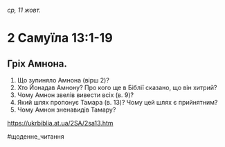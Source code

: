 
_ср, 11 жовт._

# 2 Самуїла 13:1-19

## Гріх Амнона.
1. Що зупиняло Амнона (вірш 2)?
2. Хто Йонадав Амнону? Про кого ще в Біблії сказано, що він хитрий?
3. Чому Амнон звелів вивести всіх (в. 9)?
4. Який шлях пропонує Тамара (в. 13)? Чому цей шлях є прийнятним?
5. Чому Амнон зненавидів Тамару?

https://ukrbiblia.at.ua/2SA/2sa13.htm 

#щоденне_читання
